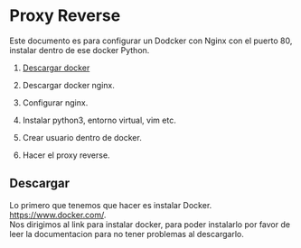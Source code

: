 # Proxy Reverse 
Este documento es para configurar un Dodcker con Nginx con el puerto 80, instalar dentro de ese docker Python.

1. [Descargar docker](#Descargar)

2. Descargar docker nginx.
3. Configurar nginx.
4. Instalar python3, entorno virtual, vim etc.
5. Crear usuario dentro de docker.
6. Hacer el proxy reverse.

## Descargar
Lo primero que tenemos que hacer es instalar Docker.
https://www.docker.com/.  
Nos dirigimos al link para instalar docker, para poder instalarlo por favor de leer la documentacion para no tener problemas al descargarlo.
